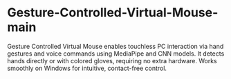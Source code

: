 # Gesture-Controlled-Virtual-Mouse-main
Gesture Controlled Virtual Mouse enables touchless PC interaction via hand gestures and voice commands using MediaPipe and CNN models. It detects hands directly or with colored gloves, requiring no extra hardware. Works smoothly on Windows for intuitive, contact-free control.
